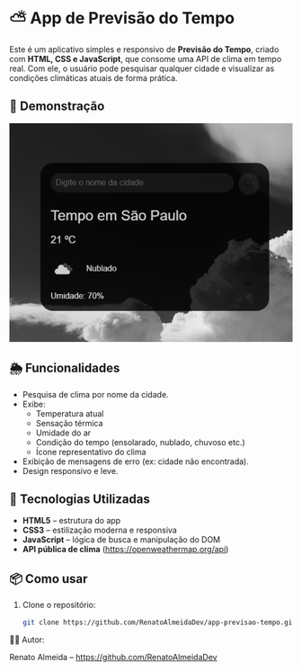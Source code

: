 # ⛅ App de Previsão do Tempo

Este é um aplicativo simples e responsivo de **Previsão do Tempo**, criado com **HTML, CSS e JavaScript**, que consome uma API de clima em tempo real. Com ele, o usuário pode pesquisar qualquer cidade e visualizar as condições climáticas atuais de forma prática.

## 📸 Demonstração

<img src="./src/image/bg.png">


## 🌦️ Funcionalidades

- Pesquisa de clima por nome da cidade.
- Exibe:
  - Temperatura atual
  - Sensação térmica
  - Umidade do ar
  - Condição do tempo (ensolarado, nublado, chuvoso etc.)
  - Ícone representativo do clima
- Exibição de mensagens de erro (ex: cidade não encontrada).
- Design responsivo e leve.

## 🚀 Tecnologias Utilizadas

- **HTML5** – estrutura do app
- **CSS3** – estilização moderna e responsiva
- **JavaScript** – lógica de busca e manipulação do DOM
- **API pública de clima** (https://openweathermap.org/api)

## 📦 Como usar

1. Clone o repositório:
   ```bash
   git clone https://github.com/RenatoAlmeidaDev/app-previsao-tempo.git

🧑‍💻 Autor:

Renato Almeida – https://github.com/RenatoAlmeidaDev